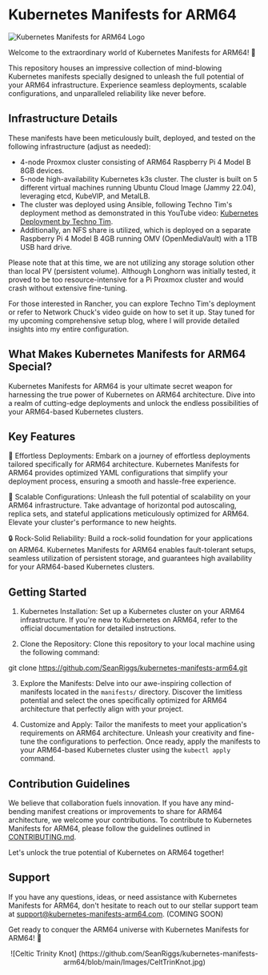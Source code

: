 # Kubernetes Manifests for ARM64

![Kubernetes Manifests for ARM64 Logo](https://i0.wp.com/www.donaldsimpson.co.uk/wp-content/uploads/sites/6/2019/05/minikube.png?w=344&ssl=1)

Welcome to the extraordinary world of Kubernetes Manifests for ARM64! 🚀

This repository houses an impressive collection of mind-blowing Kubernetes manifests specially designed to unleash the full potential of your ARM64 infrastructure. Experience seamless deployments, scalable configurations, and unparalleled reliability like never before.

## Infrastructure Details

These manifests have been meticulously built, deployed, and tested on the following infrastructure (adjust as needed):

- 4-node Proxmox cluster consisting of ARM64 Raspberry Pi 4 Model B 8GB devices.
- 5-node high-availability Kubernetes k3s cluster. The cluster is built on 5 different virtual machines running Ubuntu Cloud Image (Jammy 22.04), leveraging etcd, KubeVIP, and MetalLB.
- The cluster was deployed using Ansible, following Techno Tim's deployment method as demonstrated in this YouTube video: [Kubernetes Deployment by Techno Tim](https://youtu.be/CbkEWcUZ7zM).
- Additionally, an NFS share is utilized, which is deployed on a separate Raspberry Pi 4 Model B 4GB running OMV (OpenMediaVault) with a 1TB USB hard drive.

Please note that at this time, we are not utilizing any storage solution other than local PV (persistent volume). Although Longhorn was initially tested, it proved to be too resource-intensive for a Pi Proxmox cluster and would crash without extensive fine-tuning.

For those interested in Rancher, you can explore Techno Tim's deployment or refer to Network Chuck's video guide on how to set it up. Stay tuned for my upcoming comprehensive setup blog, where I will provide detailed insights into my entire configuration.

## What Makes Kubernetes Manifests for ARM64 Special?

Kubernetes Manifests for ARM64 is your ultimate secret weapon for harnessing the true power of Kubernetes on ARM64 architecture. Dive into a realm of cutting-edge deployments and unlock the endless possibilities of your ARM64-based Kubernetes clusters.

## Key Features

🌟 Effortless Deployments: Embark on a journey of effortless deployments tailored specifically for ARM64 architecture. Kubernetes Manifests for ARM64 provides optimized YAML configurations that simplify your deployment process, ensuring a smooth and hassle-free experience.

🚀 Scalable Configurations: Unleash the full potential of scalability on your ARM64 infrastructure. Take advantage of horizontal pod autoscaling, replica sets, and stateful applications meticulously optimized for ARM64. Elevate your cluster's performance to new heights.

🔒 Rock-Solid Reliability: Build a rock-solid foundation for your applications on ARM64. Kubernetes Manifests for ARM64 enables fault-tolerant setups, seamless utilization of persistent storage, and guarantees high availability for your ARM64-based Kubernetes clusters.

## Getting Started

1. Kubernetes Installation: Set up a Kubernetes cluster on your ARM64 infrastructure. If you're new to Kubernetes on ARM64, refer to the official documentation for detailed instructions.

2. Clone the Repository: Clone this repository to your local machine using the following command:

git clone https://github.com/SeanRiggs/kubernetes-manifests-arm64.git


3. Explore the Manifests: Delve into our awe-inspiring collection of manifests located in the `manifests/` directory. Discover the limitless potential and select the ones specifically optimized for ARM64 architecture that perfectly align with your project.

4. Customize and Apply: Tailor the manifests to meet your application's requirements on ARM64 architecture. Unleash your creativity and fine-tune the configurations to perfection. Once ready, apply the manifests to your ARM64-based Kubernetes cluster using the `kubectl apply` command.

## Contribution Guidelines

We believe that collaboration fuels innovation. If you have any mind-bending manifest creations or improvements to share for ARM64 architecture, we welcome your contributions. To contribute to Kubernetes Manifests for ARM64, please follow the guidelines outlined in [CONTRIBUTING.md](https://github.com/SeanRiggs/kubernetes-manifests-arm64/blob/main/CONTRIBUTING.md).

Let's unlock the true potential of Kubernetes on ARM64 together!

## Support

If you have any questions, ideas, or need assistance with Kubernetes Manifests for ARM64, don't hesitate to reach out to our stellar support team at [support@kubernetes-manifests-arm64.com](mailto:support@kubernetes-manifests-arm64.com). (COMING SOON)

Get ready to conquer the ARM64 universe with Kubernetes Manifests for ARM64! 🎉

<div style="text-align:center">
![Celtic Trinity Knot]
(https://github.com/SeanRiggs/kubernetes-manifests-arm64/blob/main/Images/CeltTrinKnot.jpg)
</div>

